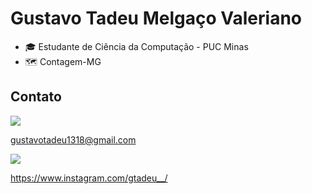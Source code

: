
# Gustavo Tadeu Melgaço Valeriano


- 🎓 Estudante de Ciência da Computação - PUC Minas
- 🗺 Contagem-MG


## Contato

<img src="https://img.shields.io/badge/Gmail-D14836?style=for-the-badge&logo=gmail&logoColor=white&link=gustavotadeu1318@gmail.com" />     

gustavotadeu1318@gmail.com    

<img src="https://img.shields.io/badge/Instagram-E4405F?style=for-the-badge&logo=instagram&logoColor=white&link=https://www.instagram.com/gtadeu__/" /> 

https://www.instagram.com/gtadeu__/




